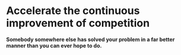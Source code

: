 # Accelerate the continuous improvement of competition



**Somebody somewhere else has solved your problem in a far better manner than you can ever hope to do.** 
